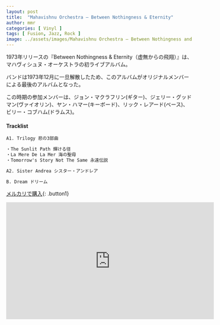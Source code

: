 ```yaml
---
layout: post
title:  "Mahavishnu Orchestra – Between Nothingness & Eternity"
author: mmr
categories: [ Vinyl ]
tags: [ Fusion, Jazz, Rock ]
image: ../assets/images/Mahavishnu Orchestra – Between Nothingness and Eternity.jpg
---
```


1973年リリースの『Between Nothingness & Eternity（虚無からの飛翔）』は、マハヴィシュヌ・オーケストラの初ライブアルバム。

バンドは1973年12月に一旦解散したため、このアルバムがオリジナルメンバーによる最後のアルバムとなった。

この時期の参加メンバーは、ジョン・マクラフリン(ギター)、ジェリー・グッドマン(ヴァイオリン)、ヤン・ハマー(キーボード)、リック・レアード(ベース)、ビリー・コブハム(ドラムス)。

#### Tracklist
```md
A1. Trilogy 悲の3部曲

・The Sunlit Path 輝ける径
・La Mere De La Mer 海の聖母
・Tomorrow's Story Not The Same 永遠伝説 

A2. Sister Andrea シスター・アンドレア

B. Dream ドリーム
```

[メルカリで購入](https://jp.mercari.com/item/m52385944787?afid=6142608987){: .button1}


<iframe width="560" height="315" src="https://www.youtube.com/embed/YmNkGQm1YE4?si=gEa6Sy-PJm8ff3Y4" title="YouTube video player" frameborder="0" allow="accelerometer; autoplay; clipboard-write; encrypted-media; gyroscope; picture-in-picture; web-share" referrerpolicy="strict-origin-when-cross-origin" allowfullscreen></iframe>
